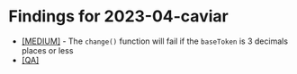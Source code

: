 # Findings for 2023-04-caviar 

- [[MEDIUM]]([MEDIUM]-1663610015/README.md) - The ```change()``` function will fail if the ```baseToken``` is 3 decimals places or less
- [[QA]](QA/README.md)
